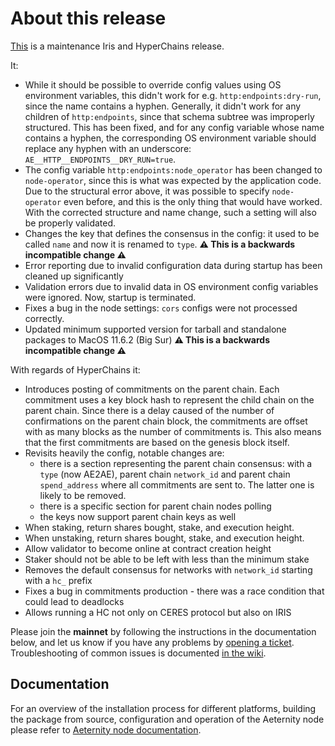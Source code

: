 # About this release

[This](https://github.com/aeternity/aeternity/releases/tag/v6.8.0) is a maintenance Iris and HyperChains release.

It:
* While it should be possible to override config values using OS environment variables,
  this didn't work for e.g. `http:endpoints:dry-run`, since the name contains a hyphen.
  Generally, it didn't work for any children of `http:endpoints`, since that schema subtree
  was improperly structured. This has been fixed, and for any config variable whose name contains
  a hyphen, the corresponding OS environment variable should replace any hyphen with an underscore:
  `AE__HTTP__ENDPOINTS__DRY_RUN=true`.
* The config variable `http:endpoints:node_operator` has been changed to `node-operator`, since
  this is what was expected by the application code. Due to the structural error above, it was
  possible to specify `node-operator` even before, and this is the only thing that would have worked.
  With the corrected structure and name change, such a setting will also be properly validated.
* Changes the key that defines the consensus in the config: it used to be
  called `name` and now it is renamed to `type`. **:warning: This is a backwards
  incompatible change :warning:**
* Error reporting due to invalid configuration data during startup has been cleaned up significantly
* Validation errors due to invalid data in OS environment config variables were ignored. Now, startup is terminated.
* Fixes a bug in the node settings: `cors` configs were not processed
  correctly.
* Updated minimum supported version for tarball and standalone packages to MacOS 11.6.2 (Big Sur)  **:warning: This is a backwards
  incompatible change :warning:**

With regards of HyperChains it:
* Introduces posting of commitments on the parent chain. Each commitment
  uses a key block hash to represent the child chain on the parent chain.
  Since there is a delay caused of the number of confirmations on the parent
  chain block, the commitments are offset with as many blocks as the number of
  commitments is. This also means that the first commitments are based on the
  genesis block itself.
* Revisits heavily the config, notable changes are:
    * there is a section representing the parent chain consensus: with a
      `type` (now AE2AE), parent chain `network_id` and parent chain
      `spend_address` where all commitments are sent to. The latter one is
      likely to be removed.
    * there is a specific section for parent chain nodes polling
    * the keys now support parent chain keys as well
* When staking, return shares bought, stake, and execution height.
* When unstaking, return shares bought, stake, and execution height.
* Allow validator to become online at contract creation height
* Staker should not be able to be left with less than the minimum stake
* Removes the default consensus for networks with `network_id` starting with a
  `hc_` prefix
* Fixes a bug in commitments production - there was a race condition that
  could lead to deadlocks
* Allows running a HC not only on CERES protocol but also on IRIS


Please join the **mainnet** by following the instructions in the documentation below,
and let us know if you have any problems by [opening a ticket](https://github.com/aeternity/aeternity/issues).
Troubleshooting of common issues is documented [in the wiki](https://github.com/aeternity/aeternity/wiki/Troubleshooting).

## Documentation

For an overview of the installation process for different platforms,
building the package from source, configuration and operation of the Aeternity
node please refer to [Aeternity node documentation](https://docs.aeternity.io/).

